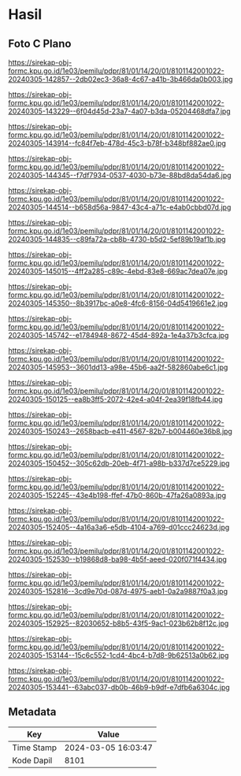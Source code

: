 # Hasil

## Foto C Plano

https://sirekap-obj-formc.kpu.go.id/1e03/pemilu/pdpr/81/01/14/20/01/8101142001022-20240305-142857--2db02ec3-36a8-4c67-a41b-3b466da0b003.jpg

https://sirekap-obj-formc.kpu.go.id/1e03/pemilu/pdpr/81/01/14/20/01/8101142001022-20240305-143229--6f04d45d-23a7-4a07-b3da-05204468dfa7.jpg

https://sirekap-obj-formc.kpu.go.id/1e03/pemilu/pdpr/81/01/14/20/01/8101142001022-20240305-143914--fc84f7eb-478d-45c3-b78f-b348bf882ae0.jpg

https://sirekap-obj-formc.kpu.go.id/1e03/pemilu/pdpr/81/01/14/20/01/8101142001022-20240305-144345--f7df7934-0537-4030-b73e-88bd8da54da6.jpg

https://sirekap-obj-formc.kpu.go.id/1e03/pemilu/pdpr/81/01/14/20/01/8101142001022-20240305-144514--b658d56a-9847-43c4-a71c-e4ab0cbbd07d.jpg

https://sirekap-obj-formc.kpu.go.id/1e03/pemilu/pdpr/81/01/14/20/01/8101142001022-20240305-144835--c89fa72a-cb8b-4730-b5d2-5ef89b19af1b.jpg

https://sirekap-obj-formc.kpu.go.id/1e03/pemilu/pdpr/81/01/14/20/01/8101142001022-20240305-145015--4ff2a285-c89c-4ebd-83e8-669ac7dea07e.jpg

https://sirekap-obj-formc.kpu.go.id/1e03/pemilu/pdpr/81/01/14/20/01/8101142001022-20240305-145350--8b3917bc-a0e8-4fc6-8156-04d5419661e2.jpg

https://sirekap-obj-formc.kpu.go.id/1e03/pemilu/pdpr/81/01/14/20/01/8101142001022-20240305-145742--e1784948-8672-45d4-892a-1e4a37b3cfca.jpg

https://sirekap-obj-formc.kpu.go.id/1e03/pemilu/pdpr/81/01/14/20/01/8101142001022-20240305-145953--3601dd13-a98e-45b6-aa2f-582860abe6c1.jpg

https://sirekap-obj-formc.kpu.go.id/1e03/pemilu/pdpr/81/01/14/20/01/8101142001022-20240305-150125--ea8b3ff5-2072-42e4-a04f-2ea39f18fb44.jpg

https://sirekap-obj-formc.kpu.go.id/1e03/pemilu/pdpr/81/01/14/20/01/8101142001022-20240305-150243--2658bacb-e411-4567-82b7-b004460e36b8.jpg

https://sirekap-obj-formc.kpu.go.id/1e03/pemilu/pdpr/81/01/14/20/01/8101142001022-20240305-150452--305c62db-20eb-4f71-a98b-b337d7ce5229.jpg

https://sirekap-obj-formc.kpu.go.id/1e03/pemilu/pdpr/81/01/14/20/01/8101142001022-20240305-152245--43e4b198-ffef-47b0-860b-47fa26a0893a.jpg

https://sirekap-obj-formc.kpu.go.id/1e03/pemilu/pdpr/81/01/14/20/01/8101142001022-20240305-152405--4a16a3a6-e5db-4104-a769-d01ccc24623d.jpg

https://sirekap-obj-formc.kpu.go.id/1e03/pemilu/pdpr/81/01/14/20/01/8101142001022-20240305-152530--b19868d8-ba98-4b5f-aeed-020f071f4434.jpg

https://sirekap-obj-formc.kpu.go.id/1e03/pemilu/pdpr/81/01/14/20/01/8101142001022-20240305-152816--3cd9e70d-087d-4975-aeb1-0a2a9887f0a3.jpg

https://sirekap-obj-formc.kpu.go.id/1e03/pemilu/pdpr/81/01/14/20/01/8101142001022-20240305-152925--82030652-b8b5-43f5-9ac1-023b62b8f12c.jpg

https://sirekap-obj-formc.kpu.go.id/1e03/pemilu/pdpr/81/01/14/20/01/8101142001022-20240305-153144--15c6c552-1cd4-4bc4-b7d8-9b62513a0b62.jpg

https://sirekap-obj-formc.kpu.go.id/1e03/pemilu/pdpr/81/01/14/20/01/8101142001022-20240305-153441--63abc037-db0b-46b9-b9df-e7dfb6a6304c.jpg


## Metadata

| Key        | Value               |
| ---------- | ------------------- |
| Time Stamp | 2024-03-05 16:03:47 |
| Kode Dapil | 8101                |



